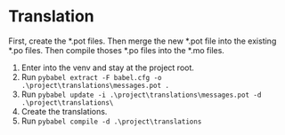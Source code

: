 # Translation
First, create the *.pot files. Then merge the new *.pot file into the existing *.po files. Then compile thoses *.po files into the *.mo files.
1. Enter into the venv and stay at the project root.
2. Run `pybabel extract -F babel.cfg -o .\project\translations\messages.pot .`
3. Run `pybabel update -i .\project\translations\messages.pot -d .\project\translations\`
4. Create the translations.
5. Run `pybabel compile -d .\project\translations`